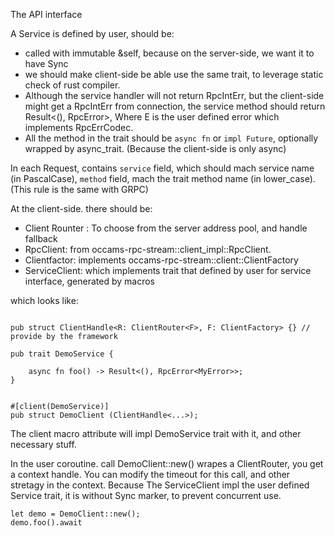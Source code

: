 The API interface

A Service is defined by user, should be:
- called with immutable &self, because on the server-side, we want it to have Sync
- we should make client-side be able use the same trait, to leverage static check of rust compiler.
- Although the service handler will not return RpcIntErr, but the client-side might get a RpcIntErr from connection,
 the service method should return Result<(), RpcError<E>>, Where E is the user defined error which implements RpcErrCodec.
- All the method in the trait should be `async fn` or `impl Future`, optionally wrapped by async_trait. (Because the client-side is only async)

In each Request, contains `service` field, which should mach service name (in PascalCase), `method` field, mach the trait method name (in lower_case). (This rule is the same with GRPC)

At the client-side. there should be:

- Client Rounter : To choose from the server address pool, and handle fallback
- RpcClient: from occams-rpc-stream::client_impl::RpcClient.
- Clientfactor: implements occams-rpc-stream::client::ClientFactory
- ServiceClient: which implements trait that defined by user for service interface, generated by macros

which looks like:

```

pub struct ClientHandle<R: ClientRouter<F>, F: ClientFactory> {} // provide by the framework

pub trait DemoService {

    async fn foo() -> Result<(), RpcError<MyError>>;
}


#[client(DemoService)]
pub struct DemoClient (ClientHandle<...>);

```

The client macro attribute will impl DemoService trait with it, and other necessary stuff.

In the user coroutine.  call DemoClient::new() wrapes a ClientRouter<ClientFactory>, you get a context handle.
You can modify the timeout for this call, and other stretagy in the context.
Because The ServiceClient impl the user defined Service trait, it is without Sync marker, to prevent concurrent use.

```
let demo = DemoClient::new();
demo.foo().await
```
